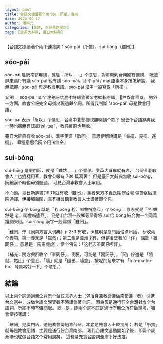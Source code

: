 ```yaml
---
layout: post
title: 台語文捷讀著个兩个詞：所擺、雖罔
date: 2023-09-07
author: 潘科元
categories: [語詞, 台語語詞探討]
tags: [廈英大辭典, 臺日大辭典]
---
```


【台語文捷讀著个兩个連接詞：sóo-pái（所擺）、sui-bóng（雖罔）】

## sóo-pái

sóo-pái 是阮南部用語，就是「所以……」个意思，對屏東到台南攏有儂講。
阮遮屏東萬丹有講 sóo-pái 也有講 sóo-mái。即个  pái / mái 語素本身按怎解說，
我無把握。sóo-pái 毋是教會用語。sóo-pái 漢字一般寫做「所擺」。

文例："sóo-pái" 即个連接詞阮遮不時聽會著父老鄉親咧講，𪜶無教會背景。
另外一方面，教會公報完全毋捌出現過即个詞。所擺我判斷 "sóo-pái" 毋是教會用語。

sóo-pái 表示「所以」个意思，台灣中北部鄉親無咧講个款？
過去个台語辭典我一時也揣無有誌載[tsì-tsài]，教典目前也無收。

臺日大辭典有收 sóo-pái，漢字伊寫「數回」，意思伊解說講是「每擺、見擺、逐擺」，
即種意思佮阮个用法無仝。

## sui-bóng

sui-bóng 是廈門話，就是「雖然……」个意思。廈英大辭典就有收，
台灣長老教會人士也捷捷用著，教會公報有 780 篇寫著！
但是臺日大辭典無收 sui-bóng，阮細漢个時也毋捌聽過，
可見台灣非教會人士罕用。

不而過，臺日新辭書(1931)就有收「雖罔」，編者東方孝義長期佇台灣
做警察佮法院通譯，伊接觸面闊，真有機會聽著教會人士講著即个詞。

sui-bóng 个 bóng 就是「老 bóng 老，閣會哺塗豆」个  bóng，
意思就是「老 雖然是 老，閣會哺塗豆」，只是咱台灣一般鄉親罕得將
sui 佮 bóng 結合做一个同義複詞來用。sui-bóng 漢字一般寫做「雖罔」。

「雖罔」佇《闽南方言大词典》p.233 有收，伊標明是廈門話佮漳州話，
伊收兩个義項，第一義就是「雖然」；第二義是漳州才有，但是後壁著加「仔」
講做「雖罔仔」，意思是〔馬馬虎虎〕，伊个例句：「这代志虽罔仔啰好」。

（補充：閩方典所收个「雖罔仔」，我臆，可能是「隨罔仔」。「罔」佇遮是
「將就、姑且」个意思，「隨」就是「隨便、隨意」，按呢鬥起來才有
「má-má-hu-hu、隨便將就一下」个意思。）

## 結論

以上兩个詞透過無仝背景个台語文界人士（包括身兼教會儂佮南部儂\--者）
引進台文當中，成做台語文學習者不時讀會著个詞。
因為毋是通行佇全台灣社會个台語詞，所擺不時有儂問起。
總\--是，即兩个詞本底是通行佇無仝所在佮領域，咱會使按呢講：

「雖罔」是廈門話，透過教會傳過來台灣，本底是教會人士較捷用；
若是「所擺」就毋是教會用語，主要是通行佇台灣南部。
現代台語文運動開始了後，即兩个詞漸漸也成做台語文个常用詞矣，
這也是充實台語詞彙庫个好法度。
